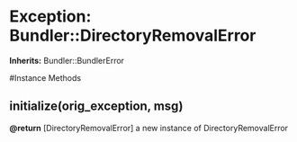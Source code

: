 # Exception: Bundler::DirectoryRemovalError
**Inherits:** Bundler::BundlerError
    




#Instance Methods
## initialize(orig_exception, msg) [](#method-i-initialize)

**@return** [DirectoryRemovalError] a new instance of DirectoryRemovalError

